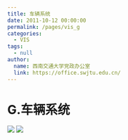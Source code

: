 ```yaml
---
title: 车辆系统
date: 2011-10-12 00:00:00
permalink: /pages/vis_g
categories: 
  - VIS
tags: 
  - null
author: 
  name: 西南交通大学党政办公室
  link: https://office.swjtu.edu.cn/
---
```



# G.车辆系统

![](/img/vis/73.jpg)
![](/img/vis/74.jpg)
